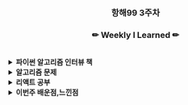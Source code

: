 
<h3 align="center"><b>항해99 3주차 </b></h3>

<h3 align="center"><b>✏ Weekly I Learned ✏</b></h3>
<br>
<details>
    <summary>
        <b>파이썬 알고리즘 인터뷰 책</b>
    </summary>
    <ul>
        <li>14장 트라
        <li>15장 힙
        <li>17장 정렬
    </ul>
</details>
<details>
    <summary>
        <b>알고리즘 문제</b>
    </summary>
    <ul>
        <li><a href="https://github.com/name8965/algorithm_Chapter2_11">풀이</a></li>
        <li>110_균형 이진 트리
        <li>226_이진 트리 반전
        <li>297_이진트리 직렬화 역직렬화
        <li>310_최소 높이 트리
        <li>543_이진 트리의 직경
        <li>617_두 이진 트리 병합
        <li>687_가장 긴 동일 값의 경로
        <li>17_전화 번호 문자 조합
        <li>11725백준_트리의 부모 찾기
        <li>215_배열의 k 번째 큰 요소
        <li>1927백준_최소 힙
        <li>11279백준_최대 힙
        <li>147_삽입 정렬 리스트
        <li>179_가장 큰 수
        <li>5052백준_전화번호 목록
        <li>prg_방문 길이
        <li>prg_타겟 넘버
    </ul>
</details>

<details>
    <summary>
        <b>리액트 공부</b>
    </summary>
    <ul>
        <li><a href="https://www.youtube.com/watch?v=o7Id7GMcuFo&list=PLuHgQVnccGMCRv6f8H9K5Xwsdyg4sFSdi&index=24">생활코딩</a>
        <li>19.4강까지 진행
    </ul>
</details>

<details>
    <summary>
        <b>이번주 배운점,느낀점</b>
    </summary>
    <ul>
        <li>트리/정렬 초반/힙
        <li>BFS/DFS 의 감이 잡히기 시작했다
        <li>정렬 역시 초반엔 쉽고 점점 어려운 느낌이 들어온다 아직 대학시절 배웠던게 기억나지만 다음주부터 기억이나질않지만 여태 했던걸 기반으로 좀더 열심히해야겠다
        <li>리액트 생활코딩이 막바지에 들어가지만 아직 리액트를 잘 모르겠어서 노마드 코딩에 초급반 강의도 주특기 시작전에 수강해야겠다.
   </ul>
</details>



